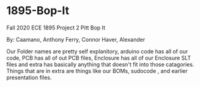 # 1895-Bop-It
Fall 2020
ECE 1895
Project 2
Pitt Bop It

By:
Caamano, Anthony
Ferry, Connor
Haver, Alexander

Our Folder names are pretty self explanitory, arduino code has all of our code, PCB has all of out PCB files, Enclosure has all of our Enclosure SLT files and extra has basically anything that doesn't fit into those catagories. Things that are in extra are things like our BOMs, sudocode , and earlier presentation files. 
